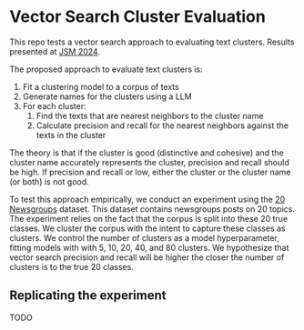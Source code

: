 # Vector Search Cluster Evaluation

This repo tests a vector search approach to evaluating text clusters. Results presented at [JSM 2024](https://ww2.amstat.org/meetings/jsm/2024/).

The proposed approach to evaluate text clusters is:
1. Fit a clustering model to a corpus of texts
1. Generate names for the clusters using a LLM
1. For each cluster:
    1. Find the texts that are nearest neighbors to the cluster name
    1. Calculate precision and recall for the nearest neighbors against the texts in the cluster

The theory is that if the cluster is good (distinctive and cohesive) and the cluster name accurately represents the cluster, precision and recall should be high. If precision and recall or low, either the cluster or the cluster name (or both) is not good.

To test this approach empirically, we conduct an experiment using the [20 Newsgroups](https://scikit-learn.org/0.19/datasets/twenty_newsgroups.html) dataset. This dataset contains newsgroups posts on 20 topics. The experiment relies on the fact that the corpus is split into these 20 true classes. We cluster the corpus with the intent to capture these classes as clusters. We control the number of clusters as a model hyperparameter, fitting models with with 5, 10, 20, 40, and 80 clusters. We hypothesize that vector search precision and recall will be higher the closer the number of clusters is to the true 20 classes. 

## Replicating the experiment
TODO
